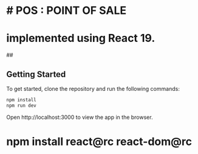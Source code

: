 # # POS : POINT OF SALE

# implemented using React 19.

##<!-- <img src="public/screen.png " alt="React 19 Playground" /> -->

## Getting Started

To get started, clone the repository and run the following commands:

```bash
npm install
npm run dev
```

Open http://localhost:3000 to view the app in the browser.
 
# npm install react@rc react-dom@rc

<!-- Vite (pronounced “veet”) is a modern build tool designed to provide a faster and more efficient development experience for web projects. It consists of two main parts:

Development Server: This server offers features like extremely fast Hot Module Replacement (HMR), which allows you to see changes in your code almost instantly without needing to refresh the page.
Build Command: When you’re ready to deploy your app, the vite build command bundles your code using Rollup, producing highly optimized static assets suitable for production12. -->


